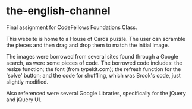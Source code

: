 # the-english-channel

Final assignment for CodeFellows Foundations Class.

This website is home to a House of Cards puzzle. The user can scramble the pieces and then drag and drop them to match the initial image.

The images were borrowed from several sites found through a Google search, as were some pieces of code. The borrowed code includes: the resize function; the font (from typekit.com); the refresh function for the 'solve' button; and the code for shuffling, which was Brook's code, just slightly modified.

Also referenced were several Google Libraries, specifically for the jQuery and jQuery UI.
